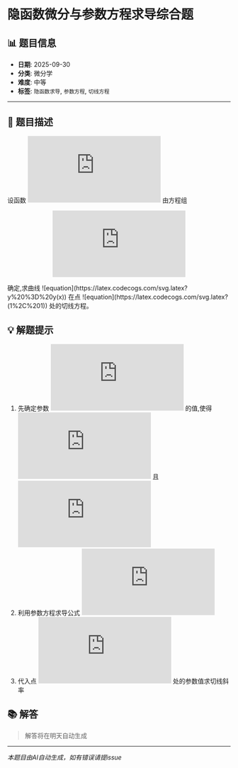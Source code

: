 # 隐函数微分与参数方程求导综合题

## 📊 题目信息

- **日期**: 2025-09-30
- **分类**: 微分学
- **难度**: 中等
- **标签**: `隐函数求导`, `参数方程`, `切线方程`

---

## 📝 题目描述

设函数 ![equation](https://latex.codecogs.com/svg.latex?y%20%3D%20y(x)) 由方程组 <div align="center">

![Mathematical Formula](https://latex.codecogs.com/svg.latex?%5Cbegin%7Bcases%7D%20x%20%3D%20e%5Et%20%2B%20%5Csin%20t%20%5C%5C%20y%20%3D%20e%5Et%20%2B%20%5Ccos%20t%20%5Cend%7Bcases%7D)

</div> 确定,求曲线 ![equation](https://latex.codecogs.com/svg.latex?y%20%3D%20y(x)) 在点 ![equation](https://latex.codecogs.com/svg.latex?(1%2C%201)) 处的切线方程。

## 💡 解题提示

1. 先确定参数 ![equation](https://latex.codecogs.com/svg.latex?t) 的值,使得 ![equation](https://latex.codecogs.com/svg.latex?x%3D1) 且 ![equation](https://latex.codecogs.com/svg.latex?y%3D1)
2. 利用参数方程求导公式 ![equation](https://latex.codecogs.com/svg.latex?%5Cfrac%7Bdy%7D%7Bdx%7D%20%3D%20%5Cfrac%7Bdy%2Fdt%7D%7Bdx%2Fdt%7D)
3. 代入点 ![equation](https://latex.codecogs.com/svg.latex?(1%2C1)) 处的参数值求切线斜率

## 📚 解答

> 解答将在明天自动生成

---

*本题目由AI自动生成，如有错误请提issue*
